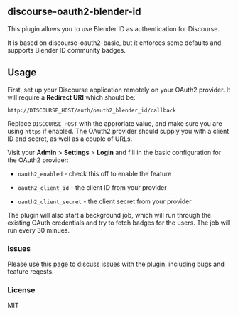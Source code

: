 ## discourse-oauth2-blender-id

This plugin allows you to use Blender ID as authentication for
Discourse.

It is based on discourse-oauth2-basic, but it enforces some defaults and
supports Blender ID community badges.


## Usage

First, set up your Discourse application remotely on your OAuth2 provider.
It will require a **Redirect URI** which should be:

`http://DISCOURSE_HOST/auth/oauth2_blender_id/callback`

Replace `DISCOURSE_HOST` with the approriate value, and make sure you are
using `https` if enabled. The OAuth2 provider should supply you with a
client ID and secret, as well as a couple of URLs.

Visit your **Admin** > **Settings** > **Login** and fill in the basic
configuration for the OAuth2 provider:

* `oauth2_enabled` - check this off to enable the feature

* `oauth2_client_id` - the client ID from your provider

* `oauth2_client_secret` - the client secret from your provider


The plugin will also start a background job, which will run through the
existing OAuth credentials and try to fetch badges for the users.
The job will run every 30 minues.


### Issues

Please use [this page](https://github.com/fsiddi/discourse-oauth2-blender-id) to discuss
issues with the plugin, including bugs and feature reqests.


### License

MIT

